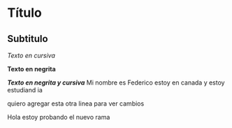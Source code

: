 # Título
## Subtitulo

*Texto en cursiva*

**Texto en negrita**

***Texto en negrita y cursiva***
Mi nombre es Federico estoy en canada y estoy estudiand ia

quiero agregar esta otra linea para ver cambios

Hola estoy probando el nuevo rama
